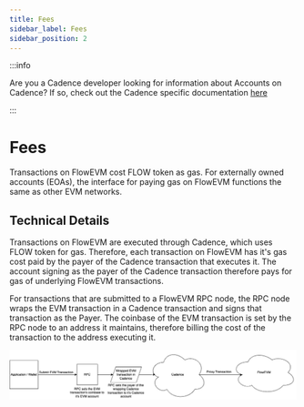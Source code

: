 ```yaml
---
title: Fees
sidebar_label: Fees
sidebar_position: 2
---
```


:::info

Are you a Cadence developer looking for information about Accounts on Cadence? If so, check out the Cadence specific documentation [here](../../build/basics/fees.md)

:::

# Fees

Transactions on FlowEVM cost FLOW token as gas. For externally owned accounts (EOAs), the interface for paying gas on FlowEVM functions the same as other EVM networks.

## Technical Details

Transactions on FlowEVM are executed through Cadence, which uses FLOW token for gas. Therefore, each transaction on FlowEVM has it's gas cost paid by the payer of the Cadence transaction that executes it. The account signing as the payer of the Cadence transaction therefore pays for gas of underlying FlowEVM transactions.

For transactions that are submitted to a FlowEVM RPC node, the RPC node wraps the EVM transaction in a Cadence transaction and signs that transaction as the Payer. The coinbase of the EVM transaction is set by the RPC node to an address it maintains, therefore billing the cost of the transaction to the address executing it.

![FlowEVM-RPC-Payer](flow-rpc-payer.drawio.png)